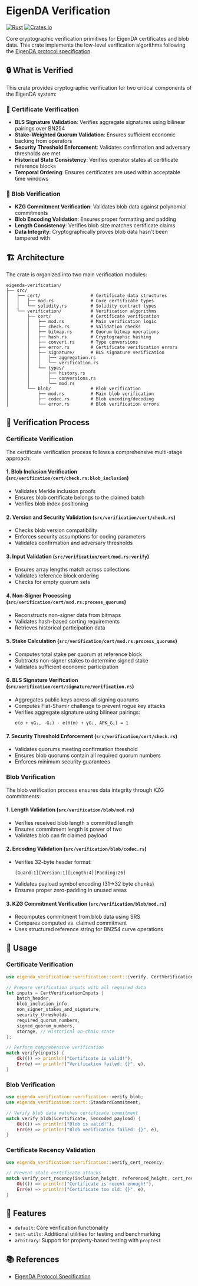# EigenDA Verification

[![Rust](https://img.shields.io/badge/rust-1.88-orange.svg)](https://www.rust-lang.org)
[![Crates.io](https://img.shields.io/crates/v/eigenda-verification.svg)](https://crates.io/crates/eigenda-verification)

Core cryptographic verification primitives for EigenDA certificates and blob data. This crate implements the low-level verification algorithms following the [EigenDA protocol specification](https://docs.eigencloud.xyz/products/eigenda/core-concepts/overview).

## 🔒 What is Verified

This crate provides cryptographic verification for two critical components of the EigenDA system:

### 📜 Certificate Verification
- **BLS Signature Validation**: Verifies aggregate signatures using bilinear pairings over BN254
- **Stake-Weighted Quorum Validation**: Ensures sufficient economic backing from operators
- **Security Threshold Enforcement**: Validates confirmation and adversary thresholds are met
- **Historical State Consistency**: Verifies operator states at certificate reference blocks
- **Temporal Ordering**: Ensures certificates are used within acceptable time windows

### 🧩 Blob Verification  
- **KZG Commitment Verification**: Validates blob data against polynomial commitments
- **Blob Encoding Validation**: Ensures proper formatting and padding
- **Length Consistency**: Verifies blob size matches certificate claims
- **Data Integrity**: Cryptographically proves blob data hasn't been tampered with

## 🏗️ Architecture

The crate is organized into two main verification modules:

```
eigenda-verification/
├── src/
│   ├── cert/                   # Certificate data structures
│   │   ├── mod.rs              # Core certificate types
│   │   └── solidity.rs         # Solidity contract types
│   └── verification/           # Verification algorithms
│       ├── cert/               # Certificate verification
│       │   ├── mod.rs          # Main verification logic
│       │   ├── check.rs        # Validation checks
│       │   ├── bitmap.rs       # Quorum bitmap operations
│       │   ├── hash.rs         # Cryptographic hashing
│       │   ├── convert.rs      # Type conversions
│       │   ├── error.rs        # Certificate verification errors
│       │   ├── signature/      # BLS signature verification
│       │   │   ├── aggregation.rs
│       │   │   └── verification.rs
│       │   └── types/          
│       │       ├── history.rs
│       │       ├── conversions.rs
│       │       └── mod.rs
│       └── blob/               # Blob verification
│           ├── mod.rs          # Main blob verification
│           ├── codec.rs        # Blob encoding/decoding
│           └── error.rs        # Blob verification errors
```

## 🔧 Verification Process

### Certificate Verification

The certificate verification process follows a comprehensive multi-stage approach:

#### 1. **Blob Inclusion Verification** (`src/verification/cert/check.rs:blob_inclusion`)
- Validates Merkle inclusion proofs
- Ensures blob certificate belongs to the claimed batch
- Verifies blob index positioning

#### 2. **Version and Security Validation** (`src/verification/cert/check.rs`)
- Checks blob version compatibility
- Enforces security assumptions for coding parameters
- Validates confirmation and adversary thresholds

#### 3. **Input Validation** (`src/verification/cert/mod.rs:verify`)
- Ensures array lengths match across collections
- Validates reference block ordering
- Checks for empty quorum sets

#### 4. **Non-Signer Processing** (`src/verification/cert/mod.rs:process_quorums`)
- Reconstructs non-signer data from bitmaps
- Validates hash-based sorting requirements
- Retrieves historical participation data

#### 5. **Stake Calculation** (`src/verification/cert/mod.rs:process_quorums`)
- Computes total stake per quorum at reference block
- Subtracts non-signer stakes to determine signed stake
- Validates sufficient economic participation

#### 6. **BLS Signature Verification** (`src/verification/cert/signature/verification.rs`)
- Aggregates public keys across all signing quorums
- Computes Fiat-Shamir challenge to prevent rogue key attacks
- Verifies aggregate signature using bilinear pairings:
  ```
  e(σ + γG₁, -G₂) · e(H(m) + γG₁, APK_G₂) = 1
  ```

#### 7. **Security Threshold Enforcement** (`src/verification/cert/check.rs`)
- Validates quorums meeting confirmation threshold
- Ensures blob quorums contain all required quorum numbers
- Enforces minimum security guarantees

### Blob Verification

The blob verification process ensures data integrity through KZG commitments:

#### 1. **Length Validation** (`src/verification/blob/mod.rs`)
- Verifies received blob length ≤ committed length
- Ensures commitment length is power of two
- Validates blob can fit claimed payload

#### 2. **Encoding Validation** (`src/verification/blob/codec.rs`)
- Verifies 32-byte header format:
  ```
  [Guard:1][Version:1][Length:4][Padding:26]
  ```
- Validates payload symbol encoding (31→32 byte chunks)
- Ensures proper zero-padding in unused areas

#### 3. **KZG Commitment Verification** (`src/verification/blob/mod.rs`)
- Recomputes commitment from blob data using SRS
- Compares computed vs. claimed commitment
- Uses structured reference string for BN254 curve operations

## 🚀 Usage

### Certificate Verification

```rust
use eigenda_verification::verification::cert::{verify, CertVerificationInputs};

// Prepare verification inputs with all required data
let inputs = CertVerificationInputs {
    batch_header,
    blob_inclusion_info,
    non_signer_stakes_and_signature,
    security_thresholds,
    required_quorum_numbers,
    signed_quorum_numbers,
    storage, // Historical on-chain state
};

// Perform comprehensive verification
match verify(inputs) {
    Ok(()) => println!("Certificate is valid!"),
    Err(e) => println!("Verification failed: {}", e),
}
```

### Blob Verification

```rust
use eigenda_verification::verification::verify_blob;
use eigenda_verification::cert::StandardCommitment;

// Verify blob data matches certificate commitment
match verify_blob(&certificate, &encoded_payload) {
    Ok(()) => println!("Blob is valid!"),
    Err(e) => println!("Blob verification failed: {}", e),
}
```

### Certificate Recency Validation

```rust
use eigenda_verification::verification::verify_cert_recency;

// Prevent stale certificate attacks
match verify_cert_recency(inclusion_height, referenced_height, cert_recency_window) {
    Ok(()) => println!("Certificate is recent enough!"),
    Err(e) => println!("Certificate too old: {}", e),
}
```

## 🎯 Features

- `default`: Core verification functionality
- `test-utils`: Additional utilities for testing and benchmarking
- `arbitrary`: Support for property-based testing with `proptest`

## 📚 References

- [EigenDA Protocol Specification](https://docs.eigencloud.xyz/products/eigenda/core-concepts/overview)
